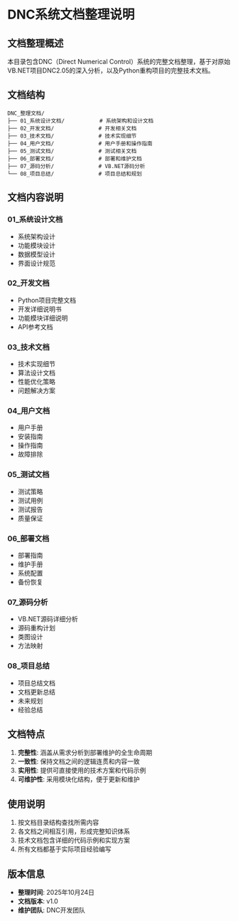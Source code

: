 # DNC系统文档整理说明

## 文档整理概述

本目录包含DNC（Direct Numerical Control）系统的完整文档整理，基于对原始VB.NET项目DNC2.05的深入分析，以及Python重构项目的完整技术文档。

## 文档结构

```
DNC_整理文档/
├── 01_系统设计文档/           # 系统架构和设计文档
├── 02_开发文档/              # 开发相关文档
├── 03_技术文档/              # 技术实现细节
├── 04_用户文档/              # 用户手册和操作指南
├── 05_测试文档/              # 测试相关文档
├── 06_部署文档/              # 部署和维护文档
├── 07_源码分析/              # VB.NET源码分析
└── 08_项目总结/              # 项目总结和规划
```

## 文档内容说明

### 01_系统设计文档
- 系统架构设计
- 功能模块设计
- 数据模型设计
- 界面设计规范

### 02_开发文档  
- Python项目完整文档
- 开发详细说明书
- 功能模块详细说明
- API参考文档

### 03_技术文档
- 技术实现细节
- 算法设计文档
- 性能优化策略
- 问题解决方案

### 04_用户文档
- 用户手册
- 安装指南
- 操作指南
- 故障排除

### 05_测试文档
- 测试策略
- 测试用例
- 测试报告
- 质量保证

### 06_部署文档
- 部署指南
- 维护手册
- 系统配置
- 备份恢复

### 07_源码分析
- VB.NET源码详细分析
- 源码重构计划
- 类图设计
- 方法映射

### 08_项目总结
- 项目总结文档
- 文档更新总结
- 未来规划
- 经验总结

## 文档特点

1. **完整性**: 涵盖从需求分析到部署维护的全生命周期
2. **一致性**: 保持文档之间的逻辑连贯和内容一致
3. **实用性**: 提供可直接使用的技术方案和代码示例
4. **可维护性**: 采用模块化结构，便于更新和维护

## 使用说明

1. 按文档目录结构查找所需内容
2. 各文档之间相互引用，形成完整知识体系
3. 技术文档包含详细的代码示例和实现方案
4. 所有文档都基于实际项目经验编写

## 版本信息

- **整理时间**: 2025年10月24日
- **文档版本**: v1.0
- **维护团队**: DNC开发团队
